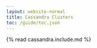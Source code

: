 ```yaml
---
layout: website-normal
title: Cassandra Clusters
toc: /guide/toc.json
---
```


{% read cassandra.include.md %}
